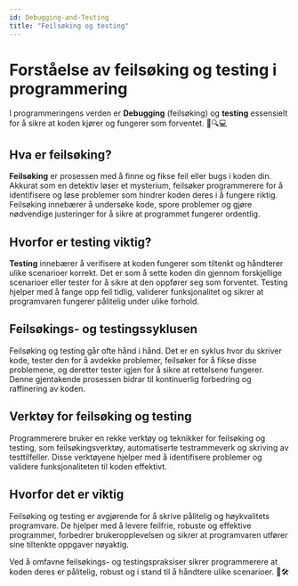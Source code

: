 ```yaml
---
id: Debugging-and-Testing
title: "Feilsøking og testing"
---
```

# Forståelse av feilsøking og testing i programmering

I programmeringens verden er **Debugging** (feilsøking) og **testing** essensielt for å sikre at koden kjører og fungerer som forventet. 🐞🔍💻

## Hva er feilsøking?

**Feilsøking** er prosessen med å finne og fikse feil eller bugs i koden din. Akkurat som en detektiv løser et mysterium, feilsøker programmerere for å identifisere og løse problemer som hindrer koden deres i å fungere riktig. Feilsøking innebærer å undersøke kode, spore problemer og gjøre nødvendige justeringer for å sikre at programmet fungerer ordentlig.

## Hvorfor er testing viktig?

**Testing** innebærer å verifisere at koden fungerer som tiltenkt og håndterer ulike scenarioer korrekt. Det er som å sette koden din gjennom forskjellige scenarioer eller tester for å sikre at den oppfører seg som forventet. Testing hjelper med å fange opp feil tidlig, validerer funksjonalitet og sikrer at programvaren fungerer pålitelig under ulike forhold.

## Feilsøkings- og testingssyklusen

Feilsøking og testing går ofte hånd i hånd. Det er en syklus hvor du skriver kode, tester den for å avdekke problemer, feilsøker for å fikse disse problemene, og deretter tester igjen for å sikre at rettelsene fungerer. Denne gjentakende prosessen bidrar til kontinuerlig forbedring og raffinering av koden.

## Verktøy for feilsøking og testing

Programmerere bruker en rekke verktøy og teknikker for feilsøking og testing, som feilsøkingsverktøy, automatiserte testrammeverk og skriving av testtilfeller. Disse verktøyene hjelper med å identifisere problemer og validere funksjonaliteten til koden effektivt.

## Hvorfor det er viktig

Feilsøking og testing er avgjørende for å skrive pålitelig og høykvalitets programvare. De hjelper med å levere feilfrie, robuste og effektive programmer, forbedrer brukeropplevelsen og sikrer at programvaren utfører sine tiltenkte oppgaver nøyaktig.

Ved å omfavne feilsøkings- og testingspraksiser sikrer programmerere at koden deres er pålitelig, robust og i stand til å håndtere ulike scenarioer. 🚀🛠️